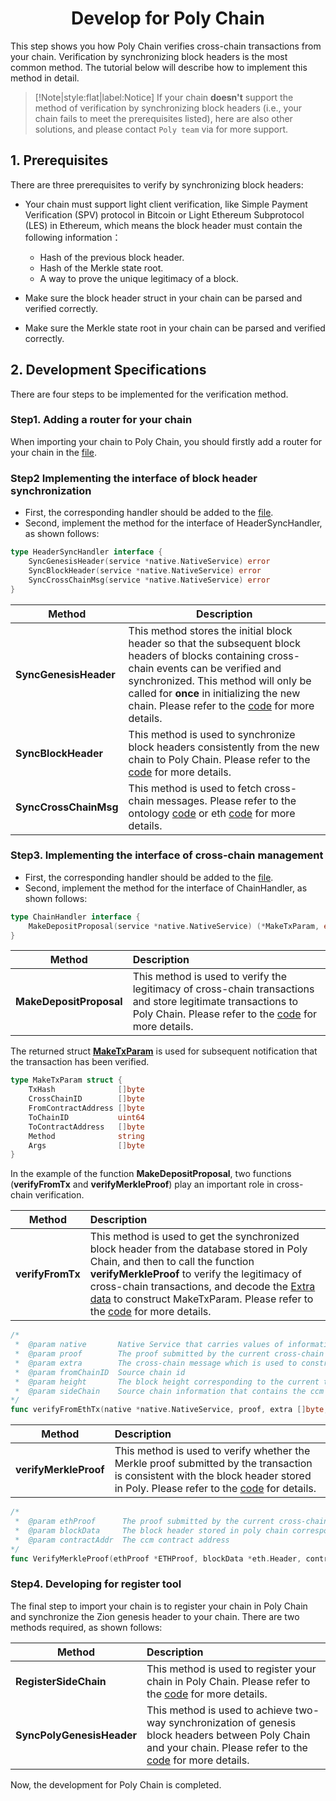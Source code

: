 <h1 align="center">Develop for Poly Chain</h1>

This step shows you how Poly Chain verifies cross-chain transactions from your chain. 
Verification by synchronizing block headers is the most common method.
The tutorial below will describe how to implement this method in detail.

> [!Note|style:flat|label:Notice]
> If your chain **doesn't** support the method of verification by synchronizing block headers (i.e., your chain fails to meet the prerequisites listed),
> here are also other solutions,
> and please contact `Poly team` via <a class="fab fa-discord" href= "https://discord.com/invite/y6MuEnq"></a> for more support.

## 1. Prerequisites

There are three prerequisites to verify by synchronizing block headers:

- Your chain must support light client verification, like Simple Payment Verification (SPV) protocol in Bitcoin or Light Ethereum Subprotocol (LES) in Ethereum, which means the block header must contain the following information：

  - Hash of the previous block header.
  - Hash of the Merkle state root.
  - A way to prove the unique legitimacy of a block.
  
- Make sure the block header struct in your chain can be parsed and verified correctly.

- Make sure the Merkle state root in your chain can be parsed and verified correctly.


## 2. Development Specifications

There are four steps to be implemented for the verification method. 

### Step1. Adding a router for your chain

When importing your chain to Poly Chain, you should firstly add a router for your chain in the [file](https://github.com/polynetwork/poly/blob/ea51f848c3b4284c046ca9bab527869846679640/native/service/utils/params.go#L43). 

### Step2 Implementing the interface of block header synchronization

- First, the corresponding handler should be added to the [file](https://github.com/polynetwork/poly/blob/ea51f848c3b4284c046ca9bab527869846679640/native/service/header_sync/entrance.go#L62).
- Second, implement the method for the interface of HeaderSyncHandler, as shown follows:

```go
type HeaderSyncHandler interface {
	SyncGenesisHeader(service *native.NativeService) error
	SyncBlockHeader(service *native.NativeService) error
	SyncCrossChainMsg(service *native.NativeService) error
}
```

| Method                | Description                                                  |
| --------------------- | ------------------------------------------------------------ |
| **SyncGenesisHeader** | This method stores the initial block header so that the subsequent block headers of blocks containing cross-chain events can be verified and synchronized. This method will only be called for **once** in initializing the new chain. Please refer to the [code](https://github.com/polynetwork/poly/blob/master/native/service/header_sync/eth/header_sync.go#L61) for more details. |
| **SyncBlockHeader**   | This method is used to synchronize block headers consistently from the new chain to Poly Chain. Please refer to the [code](https://github.com/polynetwork/poly/blob/master/native/service/header_sync/eth/header_sync.go#L99) for more details. |
| **SyncCrossChainMsg** | This method is used to fetch cross-chain messages. Please refer to the ontology [code](https://github.com/polynetwork/poly/blob/ea51f848c3b4284c046ca9bab527869846679640/native/service/header_sync/ont/header_sync.go#L106) or eth [code](https://github.com/polynetwork/poly/blob/ea51f848c3b4284c046ca9bab527869846679640/native/service/header_sync/eth/header_sync.go#L216) for more details. |


### Step3. Implementing the interface of cross-chain management

- First, the corresponding handler should be added to the [file](https://github.com/polynetwork/poly/blob/ea51f848c3b4284c046ca9bab527869846679640/native/service/cross_chain_manager/entrance.go#L61).
- Second, implement the method for the interface of ChainHandler, as shown follows:

```go
type ChainHandler interface {
	MakeDepositProposal(service *native.NativeService) (*MakeTxParam, error)
}
```

| Method                  | Description                                                                                                                                                                                                                                                                       |
|-------------------------|:----------------------------------------------------------------------------------------------------------------------------------------------------------------------------------------------------------------------------------------------------------------------------------|
| **MakeDepositProposal** | This method is used to verify the legitimacy of cross-chain transactions and store legitimate transactions to Poly Chain. Please refer to the [code](https://github.com/polynetwork/poly/blob/master/native/service/cross_chain_manager/eth/eth_handler.go#L34) for more details. |

The returned struct [**MakeTxParam**](https://github.com/polynetwork/poly/blob/1e629995982e61930e962e84606998f15233c534/native/service/cross_chain_manager/common/param.go#L148) is used for subsequent notification that the transaction has been verified. 

```go
type MakeTxParam struct {
	TxHash              []byte
	CrossChainID        []byte
	FromContractAddress []byte
	ToChainID           uint64
	ToContractAddress   []byte
	Method              string
	Args                []byte
}
```

In the example of the function **MakeDepositProposal**, two functions (**verifyFromTx** and **verifyMerkleProof**) play an important role in cross-chain verification.

| Method           | Description                                                  |
| ---------------- | :----------------------------------------------------------- |
| **verifyFromTx** | This method is used to get the synchronized block header from the database stored in Poly Chain, and then to call the function **verifyMerkleProof** to verify the legitimacy of cross-chain transactions, and decode the [Extra data](https://github.com/polynetwork/poly/blob/ea51f848c3b4284c046ca9bab527869846679640/native/service/cross_chain_manager/common/param.go#L68) to construct MakeTxParam. Please refer to the [code](https://github.com/polynetwork/poly/blob/4323af5cfcd2a3277653d5bdc4db015cd9755fee/native/service/cross_chain_manager/eth/utils.go#L41) for more details. |

```go
/*  
 *  @param native       Native Service that carries values of information of cross-chain events     
 *  @param proof        The proof submitted by the current cross-chain transaction      
 *  @param extra        The cross-chain message which is used to construct MakeTxParam 
 *  @param fromChainID  Source chain id
 *  @param height       The block height corresponding to the current transaction event
 *  @param sideChain    Source chain information that contains the ccm contract address
*/
func verifyFromEthTx(native *native.NativeService, proof, extra []byte, fromChainID uint64, height uint32, sideChain *cmanager.SideChain) (*scom.MakeTxParam, error) 
```

| Method                | Description                                                                                                                                                                                                                                                                                                            |
|-----------------------|:-----------------------------------------------------------------------------------------------------------------------------------------------------------------------------------------------------------------------------------------------------------------------------------------------------------------------|
| **verifyMerkleProof** | This method is used to verify whether the Merkle proof submitted by the transaction is consistent with the block header stored in Poly. Please refer to the [code](https://github.com/polynetwork/poly/blob/4323af5cfcd2a3277653d5bdc4db015cd9755fee/native/service/cross_chain_manager/eth/utils.go#L88) for details. |

```go
/*  
 *  @param ethProof      The proof submitted by the current cross-chain transaction 
 *  @param blockData     The block header stored in poly chain corresponding to the current transaction event      
 *  @param contractAddr  The ccm contract address
*/
func VerifyMerkleProof(ethProof *ETHProof, blockData *eth.Header, contractAddr []byte) ([]byte, error) 
```

### Step4. Developing for register tool

The final step to import your chain is to register your chain in Poly Chain and synchronize the Zion genesis header to your chain. 
There are two methods required, as shown follows:

| Method                    | Description                                                  |
| ------------------------- | :----------------------------------------------------------- |
| **RegisterSideChain**     | This method is used to register your chain in Poly Chain. Please refer to the [code](https://github.com/polynetwork/poly-io-test/blob/035b7fadee297e6e1b5a0b3dcde80f22442d8fb1/cmd/tools/run.go#L1765) for more details. |
| **SyncPolyGenesisHeader** | This method is used to achieve two-way synchronization of genesis block headers between Poly Chain and your chain. Please refer to the [code](https://github.com/polynetwork/poly-io-test/blob/master/cmd/tools/run.go#L607) for more details. |

Now, the development for Poly Chain is completed.
